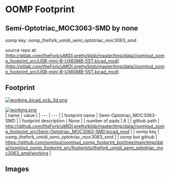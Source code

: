 # OOMP Footprint  
## Semi-Optotriac_MOC3063-SMD  by none  
  
oomp key: oomp_thefork_umidi_semi_optotriac_moc3063_smd  
  
source repo at: [http://gitlab.com/theFork/uMIDI.pretty/blob/master/tmp/data//oomlout_oomp_footprint_src/USB-mini-B-UX60MB-5ST.kicad_mod](http://gitlab.com/theFork/uMIDI.pretty/blob/master/tmp/data//oomlout_oomp_footprint_src/USB-mini-B-UX60MB-5ST.kicad_mod)  
## Footprint  
  
[![working_kicad_pcb_3d.png](working_kicad_pcb_3d_600.png)](working_kicad_pcb_3d.png)  
  
[![working.png](working_600.png)](working.png)  
| name | value | 
| --- | --- | 
| footprint name | Semi-Optotriac_MOC3063-SMD | 
| footprint description | None | 
| number of pads | 6 | 
| github path | http://github.com/theFork/uMIDI.pretty/blob/master/tmp/data//oomlout_oomp_footprint_src/Semi-Optotriac_MOC3063-SMD.kicad_mod | 
| oomp key | oomp_thefork_umidi_semi_optotriac_moc3063_smd | 
| oomp bot github | https://github.com/oomlout/oomlout_oomp_footprint_bot/tree/main/tmp/data//oomlout_oomp_footprint_src/footprints/thefork_umidi_semi_optotriac_moc3063_smd/working | 
## Images  
